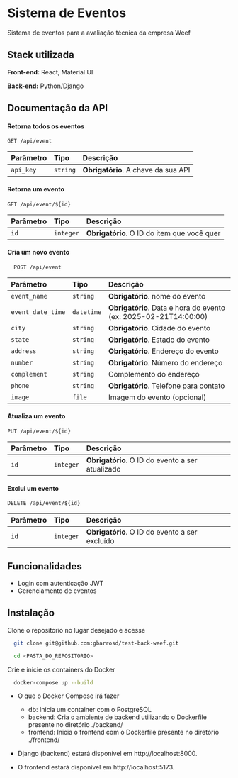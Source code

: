
# Sistema de Eventos

Sistema de eventos para a avaliação técnica da empresa Weef

## Stack utilizada

**Front-end:** React, Material UI

**Back-end:** Python/Django


## Documentação da API

#### Retorna todos os eventos

```http
GET /api/event
```

| Parâmetro   | Tipo       | Descrição                           |
| :---------- | :--------- | :---------------------------------- |
| `api_key` | `string` | **Obrigatório**. A chave da sua API |

#### Retorna um evento

```http
GET /api/event/${id}
```

| Parâmetro   | Tipo       | Descrição                                   |
| :---------- | :--------- | :------------------------------------------ |
| `id`      | `integer` | **Obrigatório**. O ID do item que você quer |

#### Cria um novo evento
```http
  POST /api/event
```

| Parâmetro   | Tipo       | Descrição                                   |
| :---------- | :--------- | :------------------------------------------ |
| `event_name`      | `string` | **Obrigatório**. nome do evento |
| `event_date_time`      | `datetime` | **Obrigatório**. Data e hora do evento (ex: 2025-02-21T14:00:00)|
| `city`      | `string` | **Obrigatório**. Cidade do evento |
| `state`      | `string` | **Obrigatório**. Estado do evento |
| `address`      | `string` | **Obrigatório**. Endereço do evento |
| `number`      | `string` | **Obrigatório**. Número do endereço |
| `complement`      | `string` | Complemento do endereço |
| `phone`      | `string` | **Obrigatório**. Telefone para contato |
| `image`      | `file` | Imagem do evento (opcional) |

#### Atualiza um evento
```http
PUT /api/event/${id}
```

| Parâmetro   | Tipo       | Descrição                                   |
| :---------- | :--------- | :------------------------------------------ |
| `id`      | `integer` | **Obrigatório**. O ID do evento a ser atualizado |

#### Exclui um evento

```http
DELETE /api/event/${id}
```

| Parâmetro   | Tipo       | Descrição                                   |
| :---------- | :--------- | :------------------------------------------ |
| `id`      | `integer` | **Obrigatório**. O ID do evento a ser excluído |

## Funcionalidades

- Login com autenticação JWT
- Gerenciamento de eventos


## Instalação

Clone o repositorio no lugar desejado e acesse

```bash
  git clone git@github.com:gbarrosd/test-back-weef.git
```

```bash
  cd <PASTA_DO_REPOSITORIO>
```

Crie e inicie os containers do Docker

```bash
  docker-compose up --build
```
- O que o Docker Compose irá fazer
  - db: Inicia um container com o PostgreSQL
  - backend: Cria o ambiente de backend utilizando o Dockerfile presente no diretório ./backend/
  - frontend: Inicia o frontend com o Dockerfile presente no diretório ./frontend/

- Django (backend) estará disponível em http://localhost:8000.
- O frontend estará disponível em http://localhost:5173.

